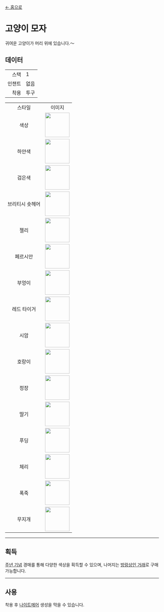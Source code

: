 [← 홈으로](../)
# 고양이 모자
귀여운 고양이가 머리 위에 있습니다.～

## 데이터
<table>
    <tr><td align="end">스택</td><td>1</td></tr>
    <tr><td align="end">인챈트</td><td>없음</td></tr>
    <tr><td align="end">착용</td><td>투구</td></tr>
</table>
<table>
    <tr><td align="center">스타일</td><td align="center">이미지</td></tr>
    <tr><td align="center">색상</td><td><img src="https://i.imgur.com/j5qaiY1.png" height="80"/></td></tr>
    <tr><td align="center">하얀색</td><td><img src="https://i.imgur.com/fKTtMQr.png" height="80"/></td></tr>
    <tr><td align="center">검은색</td><td><img src="https://i.imgur.com/pyVVa7u.png" height="80"/></td></tr>
    <tr><td align="center">브리티시 숏헤어</td><td><img src="https://i.imgur.com/D82K9aB.png" height="80"/></td></tr>
    <tr><td align="center">젤리</td><td><img src="https://i.imgur.com/mBBcikO.png" height="80"/></td></tr>
    <tr><td align="center">페르시안</td><td><img src="https://i.imgur.com/WIVQMX2.png" height="80"/></td></tr>
    <tr><td align="center">부엉이</td><td><img src="https://i.imgur.com/tYcHz7F.png" height="80"/></td></tr>
    <tr><td align="center">레드 타이거</td><td><img src="https://i.imgur.com/ylNn6QJ.png" height="80"/></td></tr>
    <tr><td align="center">시암</td><td><img src="https://i.imgur.com/oPDhofX.png" height="80"/></td></tr>
    <tr><td align="center">호랑이</td><td><img src="https://i.imgur.com/RLVDgED.png" height="80"/></td></tr>
    <tr><td align="center">정장</td><td><img src="https://i.imgur.com/KzfuYRq.png" height="80"/></td></tr>
    <tr><td align="center">딸기</td><td><img src="https://i.imgur.com/UT94IRj.png" height="80"/></td></tr>
    <tr><td align="center">푸딩</td><td><img src="https://i.imgur.com/OqQl5jU.png" height="80"/></td></tr>
    <tr><td align="center">체리</td><td><img src="https://i.imgur.com/OAL1rFF.png" height="80"/></td></tr>
    <tr><td align="center">폭죽</td><td><img src="https://i.imgur.com/X55VsLG.png" height="80"/></td></tr>
    <tr><td align="center">무지개</td><td><img src="https://i.imgur.com/DmKyFxS.gif" height="80"/></td></tr>
</table>

---

## 획득
[주년 기념](../feature/anniversary.md) 경매를 통해 다양한 색상을 획득할 수 있으며, 나머지는 [방랑상인 거래](../feature/enhanced_wandering_trader.md)로 구매 가능합니다.

---

## 사용
착용 후 [나이트메어](https://minecraft.fandom.com/zh/wiki/夜魅) 생성을 막을 수 있습니다.
